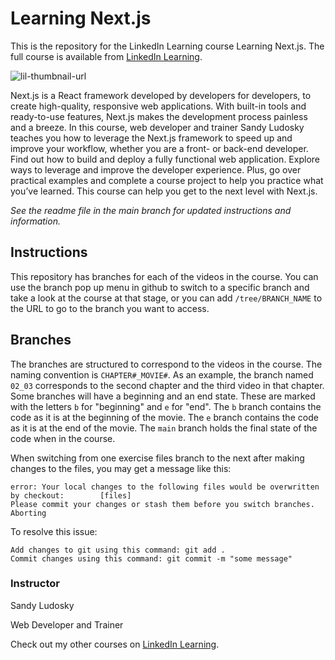 # Learning Next.js
This is the repository for the LinkedIn Learning course Learning Next.js. The full course is available from [LinkedIn Learning][lil-course-url].

![lil-thumbnail-url]

Next.js is a React framework developed by developers for developers, to create high-quality, responsive web applications. With built-in tools and ready-to-use features, Next.js makes the development process painless and a breeze. In this course, web developer and trainer Sandy Ludosky teaches you how to leverage the Next.js framework to speed up and improve your workflow, whether you are a front- or back-end developer. Find out how to build and deploy a fully functional web application. Explore ways to leverage and improve the developer experience. Plus, go over practical examples and complete a course project to help you practice what you’ve learned. This course can help you get to the next level with Next.js.

_See the readme file in the main branch for updated instructions and information._
## Instructions
This repository has branches for each of the videos in the course. You can use the branch pop up menu in github to switch to a specific branch and take a look at the course at that stage, or you can add `/tree/BRANCH_NAME` to the URL to go to the branch you want to access.

## Branches
The branches are structured to correspond to the videos in the course. The naming convention is `CHAPTER#_MOVIE#`. As an example, the branch named `02_03` corresponds to the second chapter and the third video in that chapter. 
Some branches will have a beginning and an end state. These are marked with the letters `b` for "beginning" and `e` for "end". The `b` branch contains the code as it is at the beginning of the movie. The `e` branch contains the code as it is at the end of the movie. The `main` branch holds the final state of the code when in the course.

When switching from one exercise files branch to the next after making changes to the files, you may get a message like this:

    error: Your local changes to the following files would be overwritten by checkout:        [files]
    Please commit your changes or stash them before you switch branches.
    Aborting

To resolve this issue:
	
    Add changes to git using this command: git add .
	Commit changes using this command: git commit -m "some message"

 ### Instructor

Sandy Ludosky

Web Developer and Trainer
                        

Check out my other courses on [LinkedIn Learning](https://www.linkedin.com/learning/instructors/sandy-ludosky?u=104).



[0]: # (Replace these placeholder URLs with actual course URLs)

[lil-course-url]: https://www.linkedin.com/learning/learning-next-js-24381329
[lil-thumbnail-url]: https://media.licdn.com/dms/image/D560DAQHekTSGiu9Xtg/learning-public-crop_675_1200/0/1722543122965?e=2147483647&v=beta&t=cn_8ZY-tOovV0X964tRLBO6BfB8_OT5PhkSuW6bFrwo

